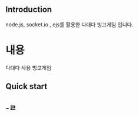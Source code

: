 ## Introduction
node.js, socket.io , ejs를 활용한 다대다 빙고게임 입니다.


# 내용
다대다 사용 빙고게임  


## Quick start
-ㄹ
-
